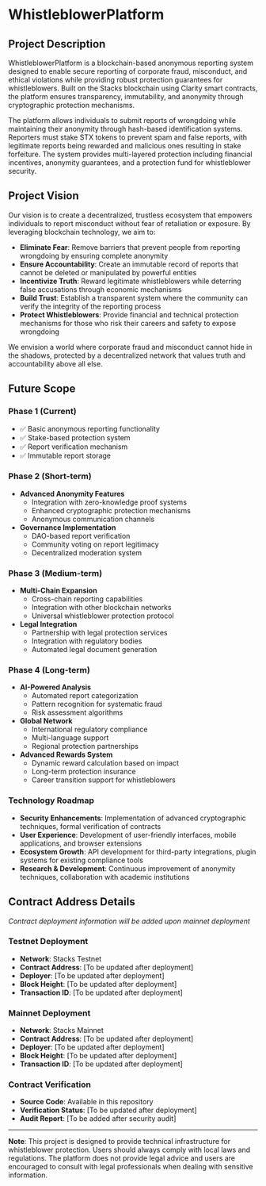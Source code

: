 # WhistleblowerPlatform

## Project Description

WhistleblowerPlatform is a blockchain-based anonymous reporting system designed to enable secure reporting of corporate fraud, misconduct, and ethical violations while providing robust protection guarantees for whistleblowers. Built on the Stacks blockchain using Clarity smart contracts, the platform ensures transparency, immutability, and anonymity through cryptographic protection mechanisms.

The platform allows individuals to submit reports of wrongdoing while maintaining their anonymity through hash-based identification systems. Reporters must stake STX tokens to prevent spam and false reports, with legitimate reports being rewarded and malicious ones resulting in stake forfeiture. The system provides multi-layered protection including financial incentives, anonymity guarantees, and a protection fund for whistleblower security.

## Project Vision

Our vision is to create a decentralized, trustless ecosystem that empowers individuals to report misconduct without fear of retaliation or exposure. By leveraging blockchain technology, we aim to:

- **Eliminate Fear**: Remove barriers that prevent people from reporting wrongdoing by ensuring complete anonymity
- **Ensure Accountability**: Create an immutable record of reports that cannot be deleted or manipulated by powerful entities
- **Incentivize Truth**: Reward legitimate whistleblowers while deterring false accusations through economic mechanisms
- **Build Trust**: Establish a transparent system where the community can verify the integrity of the reporting process
- **Protect Whistleblowers**: Provide financial and technical protection mechanisms for those who risk their careers and safety to expose wrongdoing

We envision a world where corporate fraud and misconduct cannot hide in the shadows, protected by a decentralized network that values truth and accountability above all else.

## Future Scope

### Phase 1 (Current)
- ✅ Basic anonymous reporting functionality
- ✅ Stake-based protection system
- ✅ Report verification mechanism
- ✅ Immutable report storage

### Phase 2 (Short-term)
- **Advanced Anonymity Features**
  - Integration with zero-knowledge proof systems
  - Enhanced cryptographic protection mechanisms
  - Anonymous communication channels
- **Governance Implementation**
  - DAO-based report verification
  - Community voting on report legitimacy
  - Decentralized moderation system

### Phase 3 (Medium-term)
- **Multi-Chain Expansion**
  - Cross-chain reporting capabilities
  - Integration with other blockchain networks
  - Universal whistleblower protection protocol
- **Legal Integration**
  - Partnership with legal protection services
  - Integration with regulatory bodies
  - Automated legal document generation

### Phase 4 (Long-term)
- **AI-Powered Analysis**
  - Automated report categorization
  - Pattern recognition for systematic fraud
  - Risk assessment algorithms
- **Global Network**
  - International regulatory compliance
  - Multi-language support
  - Regional protection partnerships
- **Advanced Rewards System**
  - Dynamic reward calculation based on impact
  - Long-term protection insurance
  - Career transition support for whistleblowers

### Technology Roadmap
- **Security Enhancements**: Implementation of advanced cryptographic techniques, formal verification of contracts
- **User Experience**: Development of user-friendly interfaces, mobile applications, and browser extensions
- **Ecosystem Growth**: API development for third-party integrations, plugin systems for existing compliance tools
- **Research & Development**: Continuous improvement of anonymity techniques, collaboration with academic institutions

## Contract Address Details

*Contract deployment information will be added upon mainnet deployment*

### Testnet Deployment
- **Network**: Stacks Testnet
- **Contract Address**: [To be updated after deployment]
- **Deployer**: [To be updated after deployment]
- **Block Height**: [To be updated after deployment]
- **Transaction ID**: [To be updated after deployment]

### Mainnet Deployment
- **Network**: Stacks Mainnet
- **Contract Address**: [To be updated after deployment]
- **Deployer**: [To be updated after deployment]
- **Block Height**: [To be updated after deployment]
- **Transaction ID**: [To be updated after deployment]

### Contract Verification
- **Source Code**: Available in this repository
- **Verification Status**: [To be updated after deployment]
- **Audit Report**: [To be added after security audit]

---

**Note**: This project is designed to provide technical infrastructure for whistleblower protection. Users should always comply with local laws and regulations. The platform does not provide legal advice and users are encouraged to consult with legal professionals when dealing with sensitive information.
